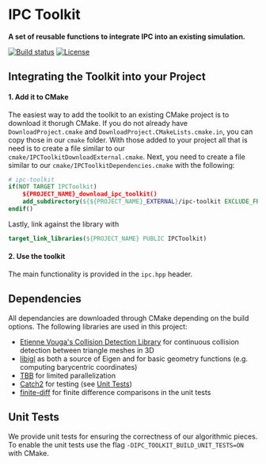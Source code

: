 # IPC Toolkit
**A set of reusable functions to integrate IPC into an existing simulation.**

[![Build status](https://github.com/ipc-sim/ipc-toolkit/workflows/Build/badge.svg?event=push)](https://github.com/ipc-sim/ipc-toolkit/actions?query=workflow%3ABuild+branch%3Amaster+event%3Apush)
[![License](https://img.shields.io/github/license/ipc-sim/ipc-toolkit.svg?color=blue)](https://github.com/ipc-sim/ipc-toolkit/blob/master/LICENSE)

## Integrating the Toolkit into your Project

#### 1. Add it to CMake

The easiest way to add the toolkit to an existing CMake project is to download
it thorugh CMake. If you do not already have `DownloadProject.cmake` and `DownloadProject.CMakeLists.cmake.in`, you can copy those in our `cmake` folder.
With those added to your project all that is need is to create a file similar to our
`cmake/IPCToolkitDownloadExternal.cmake`. Next, you need to create a file similar to our `cmake/IPCToolkitDependencies.cmake` with the following:

```CMake
# ipc-toolkit
if(NOT TARGET IPCToolkit)
    ${PROJECT_NAME}_download_ipc_toolkit()
    add_subdirectory(${${PROJECT_NAME}_EXTERNAL}/ipc-toolkit EXCLUDE_FROM_ALL)
endif()
```

Lastly, link against the library with

```CMake
target_link_libraries(${PROJECT_NAME} PUBLIC IPCToolkit)
```

#### 2. Use the toolkit

The main functionality is provided in the `ipc.hpp` header. 

## Dependencies

All dependancies are downloaded through CMake depending on the build options.
The following libraries are used in this project:

* [Etienne Vouga's Collision Detection Library](https://github.com/evouga/collisiondetection.git) for continuous collision detection between triangle meshes in 3D
* [libigl](https://github.com/libigl/libigl) as both a source of Eigen and for basic geometry functions (e.g. computing barycentric coordinates)
* [TBB](https://github.com/wjakob/tbb) for limited parallelization
* [Catch2](https://github.com/catchorg/Catch2.git) for testing (see [Unit Tests](#unit_tests))
* [finite-diff](https://github.com/zfergus/finite-diff) for finite difference comparisons in the unit tests

## <a name="unit_tests"></a>Unit Tests

We provide unit tests for ensuring the correctness of our algorithmic pieces.
To enable the unit tests use the flag `-DIPC_TOOLKIT_BUILD_UNIT_TESTS=ON` with
CMake.
